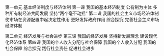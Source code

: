 第一单元 基本经济制度与经济体制
  第一课 我国的基本经济制度
    公有制为主体 多种所有制经济共同发展
    坚持“两个毫不动摇”
  第二课 我国的社会主义市场经济体制
    使市场在资源配置中起决定性作用
    更好发挥政府作用
    综合探究 完善社会主义市场经济体制

第二单元 经济发展与社会进步
  第三课 我国的经济发展
    坚持新发展理念
    建设现代化经济体系
  第四课 我国的个人收入分配与社会保障
    我国的个人收入分配
    我国的社会保障
    综合探究 践行社会责任 促进社会进步